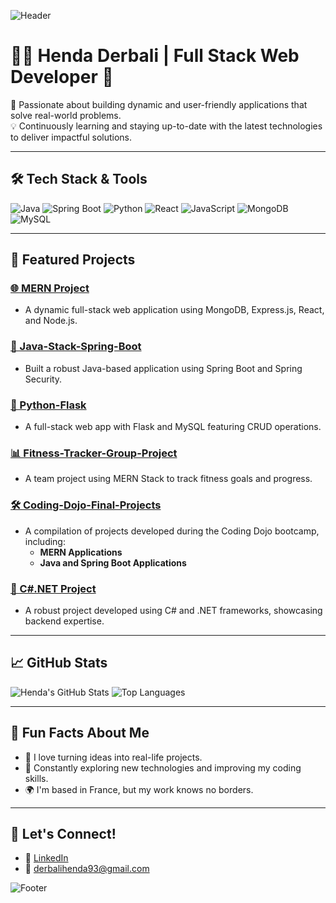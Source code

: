 ![Header](https://capsule-render.vercel.app/api?type=waving&color=gradient&height=200&section=header&text=Welcome!&fontSize=50&fontAlign=center)

# 👩‍💻 Henda Derbali | Full Stack Web Developer 🚀
🌟 Passionate about building dynamic and user-friendly applications that solve real-world problems.  
💡 Continuously learning and staying up-to-date with the latest technologies to deliver impactful solutions.

---

## 🛠 Tech Stack & Tools
![Java](https://img.shields.io/badge/Java-ED8B00?style=for-the-badge&logo=java&logoColor=white)
![Spring Boot](https://img.shields.io/badge/Spring_Boot-6DB33F?style=for-the-badge&logo=spring&logoColor=white)
![Python](https://img.shields.io/badge/Python-3776AB?style=for-the-badge&logo=python&logoColor=white)
![React](https://img.shields.io/badge/React-61DAFB?style=for-the-badge&logo=react&logoColor=white)
![JavaScript](https://img.shields.io/badge/JavaScript-F7DF1E?style=for-the-badge&logo=javascript&logoColor=black)
![MongoDB](https://img.shields.io/badge/MongoDB-47A248?style=for-the-badge&logo=mongodb&logoColor=white)
![MySQL](https://img.shields.io/badge/MySQL-4479A1?style=for-the-badge&logo=mysql&logoColor=white)

---

## 🚀 Featured Projects

### [🌐 MERN Project](https://github.com/HendaDerbali/MERN)
- A dynamic full-stack web application using MongoDB, Express.js, React, and Node.js.

### [💼 Java-Stack-Spring-Boot](https://github.com/HendaDerbali/Java-Stack-Spring-Boot)
- Built a robust Java-based application using Spring Boot and Spring Security.

### [🐍 Python-Flask](https://github.com/HendaDerbali/Python-Flask)
- A full-stack web app with Flask and MySQL featuring CRUD operations.

### [📊 Fitness-Tracker-Group-Project](https://github.com/HendaDerbali/Fitness-Tracker-Group-Project)
- A team project using MERN Stack to track fitness goals and progress.

### [🛠 Coding-Dojo-Final-Projects](https://github.com/HendaDerbali/Coding-Dojo-Final-Projects)
- A compilation of projects developed during the Coding Dojo bootcamp, including:
  - **MERN Applications**
  - **Java and Spring Boot Applications**

### [🔧 C#.NET Project](https://github.com/HendaDerbali/C-.NET)
- A robust project developed using C# and .NET frameworks, showcasing backend expertise.

---

## 📈 GitHub Stats

![Henda's GitHub Stats](https://github-readme-stats.vercel.app/api?username=HendaDerbali&show_icons=true&theme=radical&count_private=true)
![Top Languages](https://github-readme-stats.vercel.app/api/top-langs/?username=HendaDerbali&layout=compact&theme=radical)

---

## 🌟 Fun Facts About Me
- 🚀 I love turning ideas into real-life projects.
- 🧠 Constantly exploring new technologies and improving my coding skills.
- 🌍 I'm based in France, but my work knows no borders.

---

## 💬 Let's Connect!
- 💼 [LinkedIn](https://www.linkedin.com/in/henda-derbali-8a6148113/)
- 📧 [derbalihenda93@gmail.com](mailto:derbalihenda93@gmail.com)

![Footer](https://capsule-render.vercel.app/api?type=waving&color=gradient&height=100&section=footer)
